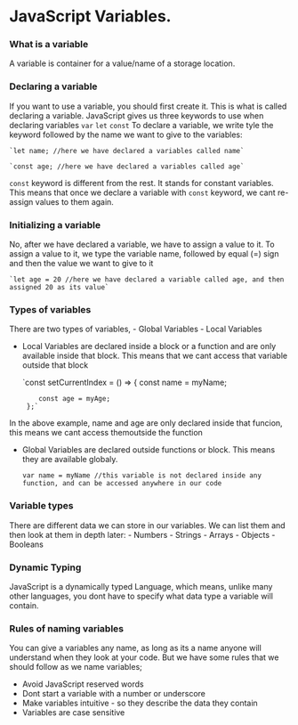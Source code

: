# JavaScript Variables.

### What is a variable
A variable is container for a value/name of a storage location.

### Declaring a variable
If you want to use a variable, you should first create it. This is what is called declaring a variable. JavaScript gives us three keywords to use when declaring variables
        `var`
        `let`
        `const`
To declare a variable, we write tyle the keyword followed by the name we want to give to the variables:

    `let name; //here we have declared a variables called name`
    
    `const age; //here we have declared a variables called age`

`const` keyword is different from the rest. It stands for constant variables. This means that once we declare a variable with `const` keyword, we cant re-assign values to them again.

### Initializing a variable
No, after we have declared a variable, we have to assign a value to it. To assign a value to it, we type the variable name, followed by equal (=) sign and then the value we want to give to it
    
    `let age = 20 //here we have declared a variable called age, and then assigned 20 as its value`

### Types of variables
There are two types of variables,
    - Global Variables
    - Local Variables

 - Local Variables are declared inside a block or a function and are only available inside that block. This means that we cant access that variable outside that block
 
    `const setCurrentIndex = () => {
           const name = myName;
           
           const age = myAge;
        };`
    
In the above example, name and age are only declared inside that funcion, this means we cant access themoutside the function

 - Global Variables are declared outside functions or block. This means they are available globaly.
 
    `var name = myName //this variable is not declared inside any function, and can be accessed anywhere in our code`

### Variable types
There are different data we can store in our variables. We can list them and then look at them in depth later:
    - Numbers
    - Strings
    - Arrays
    - Objects
    - Booleans

### Dynamic Typing
JavaScript is a dynamically typed Language, which means, unlike many other languages, you dont have to specify what data type a variable will contain. 



### Rules of naming variables
You can give a variables any name, as long as its a name anyone will understand when they look at your code. But we have some rules that we should follow as we name variables;
 - Avoid JavaScript reserved words
 - Dont start a variable with a number or underscore
 - Make variables intuitive - so they describe the data they contain
 - Variables are case sensitive
